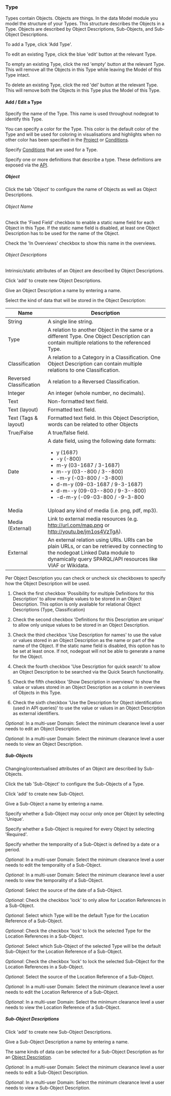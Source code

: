 ### Type

Types contain Objects. Objects are things. In the data Model module you model the structure of your Types. This structure describes the Objects in a Type. Objects are described by Object Descriptions, Sub-Objects, and Sub-Object Descriptions.

To add a Type, click 'Add Type'.

To edit an existing Type, click the blue 'edit' button at the relevant Type.

To empty an existing Type, click the red 'empty' button at the relevant Type. This will remove all the Objects in this Type while leaving the Model of this Type intact.

To delete an existing Type, click the red 'del' button at the relevant Type. This will remove both the Objects in this Type plus the Model of this Type.

#### Add / Edit a Type

Specify the name of the Type. This name is used throughout nodegoat to identify this Type.

You can specify a color for the Type. This color is the default color of the Type and will be used for coloring in visualisations and highlights when no other color has been specified in the [Project](/configuration/project/README.md#organise) or [Conditions](/usage/conditions/README.md).

Specify [Conditions](/usage/conditions/README.md) that are used for a Type.

Specify one or more definitions that describe a type. These definitions are exposed via the [API](/configuration/API/README.md).

##### Object

Click the tab 'Object' to configure the name of Objects as well as Object Descriptions.

###### Object Name

Check the 'Fixed Field' checkbox to enable a static name field for each Object in this Type. If the static name field is disabled, at least one Object Description has to be used for the name of the Object.

Check the 'In Overviews' checkbox to show this name in the overviews.

###### Object Descriptions

Intrinsic/static attributes of an Object are described by Object Descriptions.

Click 'add' to create new Object Descriptions.

Give an Object Description a name by entering a name.

Select the kind of data that will be stored in the Object Description:

| Name | Description |
| -- | -- |
| String | A single line string. |
| Type | A relation to another Object in the same or a different Type. One Object Description can contain multiple relations to the referenced Type. |
| Classification |  A relation to a Category in a Classification. One Object Description can contain multiple relations to one Classification. |
| Reversed Classification |  A relation to a Reversed Classification. |
| Integer | An integer (whole number, no decimals). |
| Text | Non-formatted text field. |
| Text (layout) | Formatted text field. |
| Text (Tags & layout) | Formatted text field. In this Object Description, words can be related to other Objects |
| True/False | A true/false field. |
| Date | A date field, using the following date formats:<ul><li>y (1687)</li><li>-y (-800)</li><li> m-y (03-1687 / 3-1687)</li><li>m--y (03--800 / 3--800)</li><li>-m-y (-03-800 / -3-800)</li><li>d-m-y (09-03-1687 / 9-3-1687)</li><li> d-m--y (09-03--800 / 9-3--800)</li><li>-d-m-y (-09-03-800 / -9-3-800</li></ul> |
| Media | Upload any kind of media (i.e. png, pdf, mp3). |
| Media (External) | Link to external media resources (e.g. http://url.com/map.png or http://youtu.be/jm1os4VzTgA). |
| External | An external relation using URIs. URIs can be plain URLs, or can be retrieved by connecting to the nodegoat Linked Data module to dynamically query SPARQL/API resources like VIAF or Wikidata. |

Per Object Description you can check or uncheck six checkboxes to specify how the Object Description will be used.

1. Check the first checkbox 'Possibility for multiple Definitions for this Description' to allow multiple values to be stored in an Object Description. This option is only available for relational Object Descriptions (Type, Classification)

2. Check the second checkbox 'Definitions for this Description are unique' to allow only unique values to be stored in an Object Description.

3. Check the third checkbox 'Use Description for names' to use the value or values stored in an Object Description as the name or part of the name of the Object. If the static name field is disabled, this option has to be set at least once. If not, nodegoat will not be able to generate a name for the Object.

4. Check the fourth checkbox 'Use Description for quick search' to allow an Object Description to be searched via the Quick Search functionality.

5. Check the fifth checkbox 'Show Description in overviews' to show the value or values stored in an Object Description as a column in overviews of Objects in this Type.

6. Check the sixth checkbox 'Use the Description for Object identification (used in API queries)' to use the value or values in an Object Description as external identifiers.

*Optional*: In a multi-user Domain: Select the minimum clearance level a user needs to edit an Object Description.

*Optional*: In a multi-user Domain: Select the minimum clearance level a user needs to view an Object Description.

##### Sub-Objects

Changing/contextualised attributes of an Object are described by Sub-Objects.

Click the tab 'Sub-Object' to configure the Sub-Objects of a Type.

Click 'add' to create new Sub-Object.

Give a Sub-Object a name by entering a name.

Specify whether a Sub-Object may occur only once per Object by selecting 'Unique'.

Specify whether a Sub-Object is required for every Object by selecting 'Required'.

Specify whether the temporality of a Sub-Object is defined by a date or a period.

*Optional*: In a multi-user Domain: Select the minimum clearance level a user needs to edit the temporality of a Sub-Object.

*Optional*: In a multi-user Domain: Select the minimum clearance level a user needs to view the temporality of a Sub-Object.

*Optional*: Select the source of the date of a Sub-Object.

*Optional*: Check the checkbox 'lock' to only allow for Location References in a Sub-Object.

*Optional*: Select which Type will be the default Type for the Location Reference of a Sub-Object. 

*Optional*: Check the checkbox 'lock' to lock the selected Type for the Location References in a Sub-Object.

*Optional*: Select which Sub-Object of the selected Type will be the default Sub-Object for the Location Reference of a Sub-Object. 

*Optional*: Check the checkbox 'lock' to lock the selected Sub-Object for the Location References in a Sub-Object.

*Optional*: Select the source of the Location Reference of a Sub-Object.

*Optional*: In a multi-user Domain: Select the minimum clearance level a user needs to edit the Location Reference of a Sub-Object.

*Optional*: In a multi-user Domain: Select the minimum clearance level a user needs to view the Location Reference of a Sub-Object.

##### Sub-Object Descriptions

Click 'add' to create new Sub-Object Descriptions.

Give a Sub-Object Description a name by entering a name.

The same kinds of data can be selected for a Sub-Object Description as for an [Object Description](#object-descriptions).

*Optional*: In a multi-user Domain: Select the minimum clearance level a user needs to edit a Sub-Object Description.

*Optional*: In a multi-user Domain: Select the minimum clearance level a user needs to view a Sub-Object Description.
